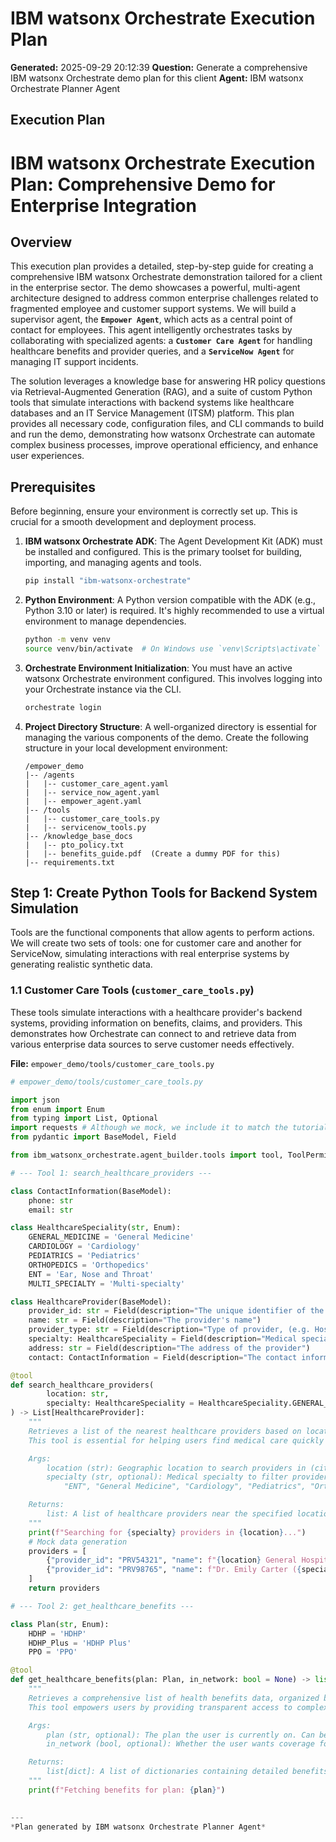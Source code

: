# IBM watsonx Orchestrate Execution Plan

**Generated:** 2025-09-29 20:12:39
**Question:** Generate a comprehensive IBM watsonx Orchestrate demo plan for this client
**Agent:** IBM watsonx Orchestrate Planner Agent

## Execution Plan

# IBM watsonx Orchestrate Execution Plan: Comprehensive Demo for Enterprise Integration

## Overview

This execution plan provides a detailed, step-by-step guide for creating a comprehensive IBM watsonx Orchestrate demonstration tailored for a client in the enterprise sector. The demo showcases a powerful, multi-agent architecture designed to address common enterprise challenges related to fragmented employee and customer support systems. We will build a supervisor agent, the **`Empower Agent`**, which acts as a central point of contact for employees. This agent intelligently orchestrates tasks by collaborating with specialized agents: a **`Customer Care Agent`** for handling healthcare benefits and provider queries, and a **`ServiceNow Agent`** for managing IT support incidents.

The solution leverages a knowledge base for answering HR policy questions via Retrieval-Augmented Generation (RAG), and a suite of custom Python tools that simulate interactions with backend systems like healthcare databases and an IT Service Management (ITSM) platform. This plan provides all necessary code, configuration files, and CLI commands to build and run the demo, demonstrating how watsonx Orchestrate can automate complex business processes, improve operational efficiency, and enhance user experiences.

## Prerequisites

Before beginning, ensure your environment is correctly set up. This is crucial for a smooth development and deployment process.

1.  **IBM watsonx Orchestrate ADK**: The Agent Development Kit (ADK) must be installed and configured. This is the primary toolset for building, importing, and managing agents and tools.
    ```bash
    pip install "ibm-watsonx-orchestrate"
    ```
2.  **Python Environment**: A Python version compatible with the ADK (e.g., Python 3.10 or later) is required. It's highly recommended to use a virtual environment to manage dependencies.
    ```bash
    python -m venv venv
    source venv/bin/activate  # On Windows use `venv\Scripts\activate`
    ```
3.  **Orchestrate Environment Initialization**: You must have an active watsonx Orchestrate environment configured. This involves logging into your Orchestrate instance via the CLI.
    ```bash
    orchestrate login
    ```
4.  **Project Directory Structure**: A well-organized directory is essential for managing the various components of the demo. Create the following structure in your local development environment:
    ```
    /empower_demo
    |-- /agents
    |   |-- customer_care_agent.yaml
    |   |-- service_now_agent.yaml
    |   |-- empower_agent.yaml
    |-- /tools
    |   |-- customer_care_tools.py
    |   |-- servicenow_tools.py
    |-- /knowledge_base_docs
    |   |-- pto_policy.txt
    |   |-- benefits_guide.pdf  (Create a dummy PDF for this)
    |-- requirements.txt
    ```

## Step 1: Create Python Tools for Backend System Simulation

Tools are the functional components that allow agents to perform actions. We will create two sets of tools: one for customer care and another for ServiceNow, simulating interactions with real enterprise systems by generating realistic synthetic data.

### 1.1 Customer Care Tools (`customer_care_tools.py`)

These tools simulate interactions with a healthcare provider's backend systems, providing information on benefits, claims, and providers. This demonstrates how Orchestrate can connect to and retrieve data from various enterprise data sources to serve customer needs effectively.

**File:** `empower_demo/tools/customer_care_tools.py`

```python
# empower_demo/tools/customer_care_tools.py

import json
from enum import Enum
from typing import List, Optional
import requests # Although we mock, we include it to match the tutorial's structure
from pydantic import BaseModel, Field

from ibm_watsonx_orchestrate.agent_builder.tools import tool, ToolPermission

# --- Tool 1: search_healthcare_providers ---

class ContactInformation(BaseModel):
    phone: str
    email: str

class HealthcareSpeciality(str, Enum):
    GENERAL_MEDICINE = 'General Medicine'
    CARDIOLOGY = 'Cardiology'
    PEDIATRICS = 'Pediatrics'
    ORTHOPEDICS = 'Orthopedics'
    ENT = 'Ear, Nose and Throat'
    MULTI_SPECIALTY = 'Multi-specialty'

class HealthcareProvider(BaseModel):
    provider_id: str = Field(description="The unique identifier of the provider")
    name: str = Field(description="The provider's name")
    provider_type: str = Field(description="Type of provider, (e.g. Hospital, Clinic)")
    specialty: HealthcareSpeciality = Field(description="Medical speciality")
    address: str = Field(description="The address of the provider")
    contact: ContactInformation = Field(description="The contact information of the provider")

@tool
def search_healthcare_providers(
        location: str,
        specialty: HealthcareSpeciality = HealthcareSpeciality.GENERAL_MEDICINE
) -> List[HealthcareProvider]:
    """
    Retrieves a list of the nearest healthcare providers based on location and optional specialty.
    This tool is essential for helping users find medical care quickly and efficiently.

    Args:
        location (str): Geographic location to search providers in (city, state, zip code, etc.).
        specialty (str, optional): Medical specialty to filter providers by. Must be one of:
            "ENT", "General Medicine", "Cardiology", "Pediatrics", "Orthopedics", "Multi-specialty".

    Returns:
        list: A list of healthcare providers near the specified location for the given specialty.
    """
    print(f"Searching for {specialty} providers in {location}...")
    # Mock data generation
    providers = [
        {"provider_id": "PRV54321", "name": f"{location} General Hospital", "provider_type": "Hospital", "specialty": specialty, "address": f"123 Health St, {location}", "contact": {"phone": "555-0101", "email": "contact@lgh.com"}},
        {"provider_id": "PRV98765", "name": f"Dr. Emily Carter ({specialty})", "provider_type": "Clinic", "specialty": specialty, "address": f"456 Wellness Ave, {location}", "contact": {"phone": "555-0102", "email": "ecarter.clinic@med.com"}},
    ]
    return providers

# --- Tool 2: get_healthcare_benefits ---

class Plan(str, Enum):
    HDHP = 'HDHP'
    HDHP_Plus = 'HDHP Plus'
    PPO = 'PPO'

@tool
def get_healthcare_benefits(plan: Plan, in_network: bool = None) -> list[dict]:
    """
    Retrieves a comprehensive list of health benefits data, organized by coverage type and plan variant.
    This tool empowers users by providing transparent access to complex benefits information.

    Args:
        plan (str, optional): The plan the user is currently on. Can be one of "HDHP", "HDHP Plus", or "PPO".
        in_network (bool, optional): Whether the user wants coverage for in-network or out-of-network.

    Returns:
        list[dict]: A list of dictionaries containing detailed benefits information.
    """
    print(f"Fetching benefits for plan: {plan}")
    

---
*Plan generated by IBM watsonx Orchestrate Planner Agent*
